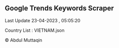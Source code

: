 

## Google Trends Keywords Scraper 
 
Last Update 23-04-2023 , 05:05:20

Country List :
VIETNAM.json



© Abdul Muttaqin 
